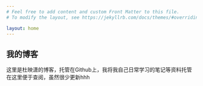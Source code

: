 ```yaml
---
# Feel free to add content and custom Front Matter to this file.
# To modify the layout, see https://jekyllrb.com/docs/themes/#overriding-theme-defaults

layout: home
---
```

## 我的博客
这里是杜映潇的博客，托管在Github上，我将我自己日常学习的笔记等资料托管在这里便于查阅，虽然很少更新hhh
